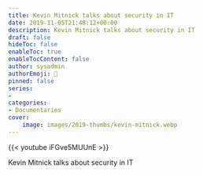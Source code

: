```yaml
---
title: Kevin Mitnick talks about security in IT
date: 2019-11-05T21:48:12+00:00
description: Kevin Mitnick talks about security in IT
draft: false
hideToc: false
enableToc: true
enableTocContent: false
author: sysadmin
authorEmoji: 🐧
pinned: false
series:
- 
categories:
- Documentaries
cover:
    image: images/2019-thumbs/kevin-mitnick.webp
---
```

{{< youtube iFGve5MUUnE >}}
<figcaption>Kevin Mitnick talks about security in IT</figcaption>